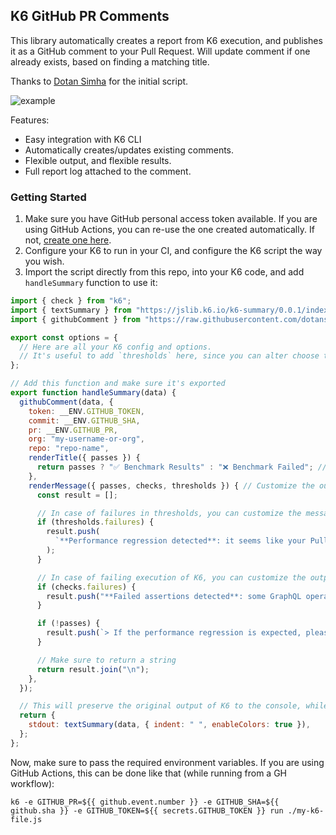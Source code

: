 ## K6 GitHub PR Comments

This library automatically creates a report from K6 execution, and publishes it as a GitHub comment to your Pull Request.
Will update comment if one already exists, based on finding a matching title.

Thanks to [Dotan Simha](https://github.com/dotansimha) for the initial script.

![example](https://i.imgur.com/3y7c957.png)

Features:
* Easy integration with K6 CLI
* Automatically creates/updates existing comments.
* Flexible output, and flexible results.
* Full report log attached to the comment.

### Getting Started

1. Make sure you have GitHub personal access token available. If you are using GitHub Actions, you can re-use the one created automatically. If not, [create one here](https://docs.github.com/en/authentication/keeping-your-account-and-data-secure/creating-a-personal-access-token).
2. Configure your K6 to run in your CI, and configure the K6 script the way you wish. 
3. Import the script directly from this repo, into your K6 code, and add `handleSummary` function to use it:

```js
import { check } from "k6";
import { textSummary } from "https://jslib.k6.io/k6-summary/0.0.1/index.js";
import { githubComment } from "https://raw.githubusercontent.com/dotansimha/k6-github-pr-comment/master/lib.js";

export const options = {
  // Here are all your K6 config and options.
  // It's useful to add `thresholds` here, since you can alter choose to fail the PR based on that.
};

// Add this function and make sure it's exported
export function handleSummary(data) {
  githubComment(data, {
    token: __ENV.GITHUB_TOKEN, 
    commit: __ENV.GITHUB_SHA,
    pr: __ENV.GITHUB_PR,
    org: "my-username-or-org",
    repo: "repo-name",
    renderTitle({ passes }) {
      return passes ? "✅ Benchmark Results" : "❌ Benchmark Failed"; // Here you can choose how to build the title
    },
    renderMessage({ passes, checks, thresholds }) { // Customize the output and the comment text
      const result = [];

      // In case of failures in thresholds, you can customize the message
      if (thresholds.failures) {
        result.push(
          `**Performance regression detected**: it seems like your Pull Request adds some extra latency to the GraphQL requests, or to envelop runtime.`
        );
      }

      // In case of failing execution of K6, you can customize the output
      if (checks.failures) {
        result.push("**Failed assertions detected**: some GraphQL operations included in the loadtest are failing.");
      }

      if (!passes) {
        result.push(`> If the performance regression is expected, please increase the failing threshold.`);
      }

      // Make sure to return a string
      return result.join("\n");
    },
  });

  // This will preserve the original output of K6 to the console, while still publishing to GH.
  return {
    stdout: textSummary(data, { indent: " ", enableColors: true }),
  };
};
```

Now, make sure to pass the required environment variables. If you are using GitHub Actions, this can be done like that (while running from a GH workflow): 

```
k6 -e GITHUB_PR=${{ github.event.number }} -e GITHUB_SHA=${{ github.sha }} -e GITHUB_TOKEN=${{ secrets.GITHUB_TOKEN }} run ./my-k6-file.js 
```
